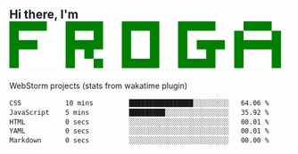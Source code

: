 ## Hi there, I'm            ![fr0ga](https://raw.githubusercontent.com/fr0ga/fr0ga/343880ac8b4559b2581ea77a61d6ea117adfd2cc/fr0ga.svg)




WebStorm projects (stats from wakatime plugin)
<!--START_SECTION:waka-->

```txt
CSS           10 mins         ████████████████░░░░░░░░░   64.06 %
JavaScript    5 mins          █████████░░░░░░░░░░░░░░░░   35.92 %
HTML          0 secs          ░░░░░░░░░░░░░░░░░░░░░░░░░   00.01 %
YAML          0 secs          ░░░░░░░░░░░░░░░░░░░░░░░░░   00.01 %
Markdown      0 secs          ░░░░░░░░░░░░░░░░░░░░░░░░░   00.00 %
```
<!--END_SECTION:waka-->

<!--
**fr0ga/fr0ga** is a ✨ _special_ ✨ repository because its `README.md` (this file) appears on your GitHub profile.

Here are some ideas to get you started:

- 🔭 I’m currently working on ...
- 🌱 I’m currently learning ...
- 👯 I’m looking to collaborate on ...
- 🤔 I’m looking for help with ...
- 💬 Ask me about ...
- 📫 How to reach me: ...
- 😄 Pronouns: ...
- ⚡ Fun fact: ...
-->
